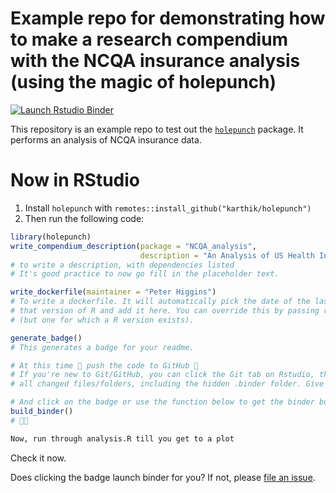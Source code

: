 # Example repo for demonstrating how to make a research compendium with the NCQA insurance analysis (using the magic of holepunch)

 <!-- badges: start -->
  [![Launch Rstudio Binder](http://mybinder.org/badge_logo.svg)](https://mybinder.org/v2/gh/higgi13425/ncqa/master?urlpath=rstudio)
  <!-- badges: end -->
  
This repository is an example repo to test out the [`holepunch`](https://github.com/karthik/holepunch) package. It performs an analysis of NCQA insurance data.

# Now in RStudio

1. Install `holepunch` with `remotes::install_github("karthik/holepunch")`
2. Then run the following code:

```r
library(holepunch)
write_compendium_description(package = "NCQA_analysis", 
                             description = "An Analysis of US Health Insurance Satisfaction")
# to write a description, with dependencies listed 
# It's good practice to now go fill in the placeholder text.

write_dockerfile(maintainer = "Peter Higgins") 
# To write a dockerfile. It will automatically pick the date of the last modified file, match it to 
# that version of R and add it here. You can override this by passing r_date to some arbitrary date
# (but one for which a R version exists).

generate_badge()
# This generates a badge for your readme.

# At this time 🙌 push the code to GitHub 🙌
# If you're new to Git/GitHub, you can click the Git tab on Rstudio, then click commit to see
# all changed files/folders, including the hidden .binder folder. Give this a commmit message and push

# And click on the badge or use the function below to get the binder built ahead of time.
build_binder()
# 🤞🚀

Now, run through analysis.R till you get to a plot
```

Check it now.

Does clicking the badge launch binder for you? If not, please [file an issue](https://github.com/karthik/binder-test/issues/new).
